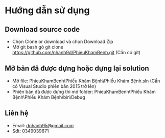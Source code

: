 # Hướng dẫn sử dụng
## Download source code
- Chọn Clone or download và chọn Download Zip 
- Mở git bash gõ git clone https://github.com/nhanh9d/PhieuKhamBenh.git (Cần có git)
## Mở bản đã được dựng hoặc dựng lại solution
- Mở file: PhieuKhamBenh\Phiếu Khám Bệnh\Phiếu Khám Bệnh.sln (Cần có Visual Studio phiên bản 2015 trở lên)
- Phiên bản đã được dựng thì mở folder: PhieuKhamBenh\Phiếu Khám Bệnh\Phiếu Khám Bệnh\bin\Debug
## Liên hệ
- Email: dnhanh95@gmail.com
- Sđt: 0349039671
